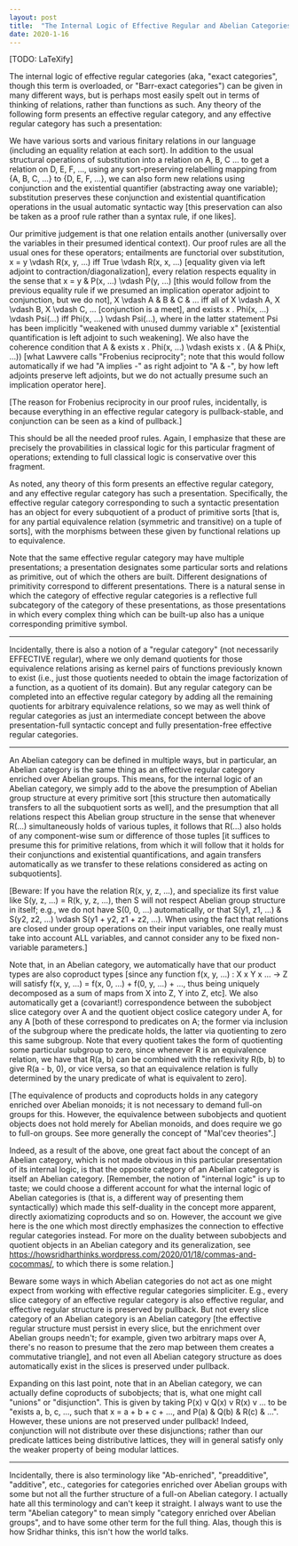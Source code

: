 ```yaml
---
layout: post
title:  "The Internal Logic of Effective Regular and Abelian Categories"
date: 2020-1-16
---
```

[TODO: LaTeXify]

The internal logic of effective regular categories (aka, "exact categories", though this term is overloaded, or "Barr-exact categories") can be given in many different ways, but is perhaps most easily spelt out in terms of thinking of relations, rather than functions as such. Any theory of the following form presents an effective regular category, and any effective regular category has such a presentation:

We have various sorts and various finitary relations in our language (including an equality relation at each sort). In addition to the usual structural operations of substitution into a relation on A, B, C ... to get a relation on D, E, F, ..., using any sort-preserving relabelling mapping from {A, B, C, ...} to {D, E, F, ...}, we can also form new relations using conjunction and the existential quantifier (abstracting away one variable); substitution preserves these conjunction and existential quantification operations in the usual automatic syntactic way [this preservation can also be taken as a proof rule rather than a syntax rule, if one likes].

Our primitive judgement is that one relation entails another (universally over the variables in their presumed identical context). Our proof rules are all the usual ones for these operators; entailments are functorial over substitution, x = y \vdash R(x, y, ...) iff True \vdash R(x, x, ...) [equality given via left adjoint to contraction/diagonalization], every relation respects equality in the sense that x = y & P(x, ...) \vdash P(y, ...) [this would follow from the previous equality rule if we presumed an implication operator adjoint to conjunction, but we do not], X \vdash A & B & C & ... iff all of X \vdash A, X \vdash B, X \vdash C, ... [conjunction is a meet], and exists x . Phi(x, ...) \vdash Psi(...) iff Phi(x, ...) \vdash Psi(...), where in the latter statement Psi has been implicitly "weakened with unused dummy variable x" [existential quantification is left adjoint to such weakening]. We also have the coherence condition that A & exists x . Phi(x, ...) \vdash exists x . (A & Phi(x, ...)) [what Lawvere calls "Frobenius reciprocity"; note that this would follow automatically if we had "A implies -" as right adjoint to "A & -", by how left adjoints preserve left adjoints, but we do not actually presume such an implication operator here].

[The reason for Frobenius reciprocity in our proof rules, incidentally, is because everything in an effective regular category is pullback-stable, and conjunction can be seen as a kind of pullback.]

This should be all the needed proof rules. Again, I emphasize that these are precisely the provabilities in classical logic for this particular fragment of operations; extending to full classical logic is conservative over this fragment.

As noted, any theory of this form presents an effective regular category, and any effective regular category has such a presentation. Specifically, the effective regular category corresponding to such a syntactic presentation has an object for every subquotient of a product of primitive sorts [that is, for any partial equivalence relation (symmetric and transitive) on a tuple of sorts], with the morphisms between these given by functional relations up to equivalence.

Note that the same effective regular category may have multiple presentations; a presentation designates some particular sorts and relations as primitive, out of which the others are built. Different designations of primitivity correspond to different presentations. There is a natural sense in which the category of effective regular categories is a reflective full subcategory of the category of these presentations, as those presentations in which every complex thing which can be built-up also has a unique corresponding primitive symbol.

***

Incidentally, there is also a notion of a "regular category" (not necessarily EFFECTIVE regular), where we only demand quotients for those equivalence relations arising as kernel pairs of functions previously known to exist (i.e., just those quotients needed to obtain the image factorization of a function, as a quotient of its domain). But any regular category can be completed into an effective regular category by adding all the remaining quotients for arbitrary equivalence relations, so we may as well think of regular categories as just an intermediate concept between the above presentation-full syntactic concept and fully presentation-free effective regular categories.

***

An Abelian category can be defined in multiple ways, but in particular, an Abelian category is the same thing as an effective regular category enriched over Abelian groups. This means, for the internal logic of an Abelian category, we simply add to the above the presumption of Abelian group structure at every primitive sort [this structure then automatically transfers to all the subquotient sorts as well], and the presumption that all relations respect this Abelian group structure in the sense that whenever R(...) simultaneously holds of various tuples, it follows that R(...) also holds of any component-wise sum or difference of those tuples [it suffices to presume this for primitive relations, from which it will follow that it holds for their conjunctions and existential quantifications, and again transfers automatically as we transfer to these relations considered as acting on subquotients].

[Beware: If you have the relation R(x, y, z, ...), and specialize its first value like S(y, z, ...) = R(k, y, z, ...), then S will not respect Abelian group structure in itself; e.g., we do not have S(0, 0, ...) automatically, or that S(y1, z1, ...) & S(y2, z2, ...) \vdash S(y1 + y2, z1 + z2, ...). When using the fact that relations are closed under group operations on their input variables, one really must take into account ALL variables, and cannot consider any to be fixed non-variable parameters.]

Note that, in an Abelian category, we automatically have that our product types are also coproduct types [since any function f(x, y, ...) : X x Y x ... -> Z will satisfy f(x, y, ...) = f(x, 0, ...) + f(0, y, ...) + ..., thus being uniquely decomposed as a sum of maps from X into Z, Y into Z, etc]. We also automatically get a (covariant!) correspondence between the subobject slice category over A and the quotient object coslice category under A, for any A [both of these correspond to predicates on A; the former via inclusion of the subgroup where the predicate holds, the latter via quotienting to zero this same subgroup. Note that every quotient takes the form of quotienting some particular subgroup to zero, since whenever R is an equivalence relation, we have that R(a, b) can be combined with the reflexivity R(b, b) to give R(a - b, 0), or vice versa, so that an equivalence relation is fully determined by the unary predicate of what is equivalent to zero].

[The equivalence of products and coproducts holds in any category enriched over Abelian monoids; it is not necessary to demand full-on groups for this. However, the equivalence between subobjects and quotient objects does not hold merely for Abelian monoids, and does require we go to full-on groups. See more generally the concept of "Mal'cev theories".]

Indeed, as a result of the above, one great fact about the concept of an Abelian category, which is not made obvious in this particular presentation of its internal logic, is that the opposite category of an Abelian category is itself an Abelian category. [Remember, the notion of "internal logic" is up to taste; we could choose a different account for what the internal logic of Abelian categories is (that is, a different way of presenting them syntactically) which made this self-duality in the concept more apparent, directly axiomatizing coproducts and so on. However, the account we give here is the one which most directly emphasizes the connection to effective regular categories instead. For more on the duality between subobjects and quotient objects in an Abelian category and its generalization, see https://howsridharthinks.wordpress.com/2020/01/18/commas-and-cocommas/, to which there is some relation.]

Beware some ways in which Abelian categories do not act as one might expect from working with effective regular categories simpliciter. E.g., every slice category of an effective regular category is also effective regular, and effective regular structure is preserved by pullback. But not every slice category of an Abelian category is an Abelian category [the effective regular structure must persist in every slice, but the enrichment over Abelian groups needn't; for example, given two arbitrary maps over A, there's no reason to presume that the zero map between them creates a commutative triangle], and not even all Abelian category structure as does automatically exist in the slices is preserved under pullback.

Expanding on this last point, note that in an Abelian category, we can actually define coproducts of subobjects; that is, what one might call "unions" or "disjunction". This is given by taking P(x) v Q(x) v R(x) v ... to be "exists a, b, c, ..., such that x = a + b + c + ..., and P(a) & Q(b) & R(c) & ...". However, these unions are not preserved under pullback! Indeed, conjunction will not distribute over these disjunctions; rather than our predicate lattices being distributive lattices, they will in general satisfy only the weaker property of being modular lattices.

***

Incidentally, there is also terminology like "Ab-enriched", "preadditive", "additive", etc., categories for categories enriched over Abelian groups with some but not all the further structure of a full-on Abelian category. I actually hate all this terminology and can't keep it straight. I always want to use the term "Abelian category" to mean simply "category enriched over Abelian groups", and to have some other term for the full thing. Alas, though this is how Sridhar thinks, this isn't how the world talks.